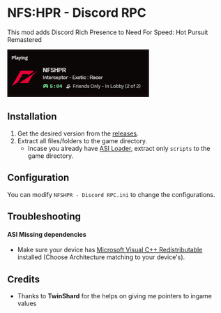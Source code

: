 # NFS:HPR - Discord RPC

This mod adds Discord Rich Presence to Need For Speed: Hot Pursuit Remastered

![preview](https://github.com/AkaSokuro/NFSHPR-DiscordRPC/blob/master/assets/Preview.png?raw=true)

## Installation

1. Get the desired version from the [releases](https://github.com/AkaSokuro/NFSHPR-DiscordRPC/releases).
2. Extract all files/folders to the game directory.
   - Incase you already have [ASI Loader](https://github.com/ThirteenAG/Ultimate-ASI-Loader/releases), extract only `scripts` to the game directory.

## Configuration
You can modify `NFSHPR - Discord RPC.ini` to change the configurations.

## Troubleshooting
#### ASI Missing dependencies
- Make sure your device has [Microsoft Visual C++ Redistributable](https://learn.microsoft.com/en-us/cpp/windows/latest-supported-vc-redist?view=msvc-170) installed (Choose Architecture matching to your device's).

## Credits

- Thanks to **TwinShard** for the helps on giving me pointers to ingame values
